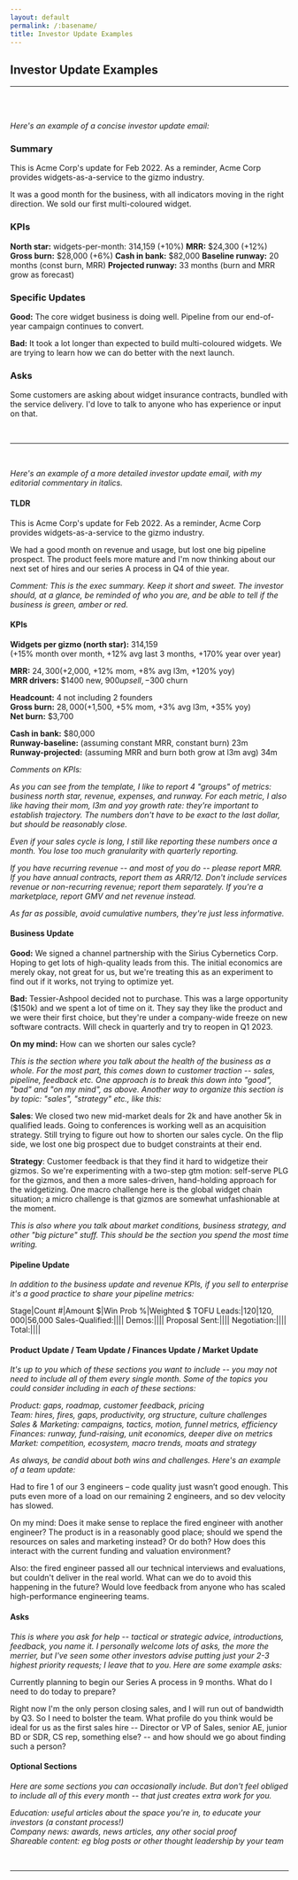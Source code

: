 ```yaml
---
layout: default
permalink: /:basename/
title: Investor Update Examples
---
```

## Investor Update Examples

------
<br/>
<br/>


*Here's an example of a concise investor update email:*



### Summary

This is Acme Corp's update for Feb 2022.  As a reminder, Acme Corp provides widgets-as-a-service to the gizmo industry.

It was a good month for the business, with all indicators moving in the right direction.  We sold our first multi-coloured widget.


### KPIs

**North star:** widgets-per-month: 314,159  (+10%)
**MRR:** $24,300 (+12%)
**Gross burn:** $28,000 (+6%)
**Cash in bank:** $82,000
**Baseline runway:** 20 months (const burn, MRR)
**Projected runway:** 33 months (burn and MRR grow as forecast)


### Specific Updates

**Good:** The core widget business is doing well.  Pipeline from our end-of-year campaign continues to convert.

**Bad:** It took a lot longer than expected to build multi-coloured widgets.  We are trying to learn how we can do better with the next launch.  


### Asks

Some customers are asking about widget insurance contracts, bundled with the service delivery.  I'd love to talk to anyone who has experience or input on that.


<br/>

--------

<br/>


*Here's an example of a more detailed investor update email, with my editorial commentary in italics.*




#### TLDR

This is Acme Corp's update for Feb 2022.  As a reminder, Acme Corp provides widgets-as-a-service to the gizmo industry.

We had a good month on revenue and usage, but lost one big pipeline prospect.  The product feels more mature and I'm now thinking about our next set of hires and our series A process in Q4 of thie year.

*Comment: This is the exec summary.  Keep it short and sweet.  The investor should, at a glance, be reminded of who you are, and be able to tell if the business is green, amber or red.*  


#### KPIs

**Widgets per gizmo (north star):** 314,159  
(+15% month over month, +12% avg last 3 months, +170% year over year)

**MRR:** $24,300 (+$2,000, +12% mom, +8% avg l3m, +120% yoy)  
**MRR drivers:** $1400 new, $900 upsell, -$300 churn  

**Headcount:** 4 not including 2 founders  
**Gross burn:** $28,000 (+$1,500, +5% mom, +3% avg l3m, +35% yoy)  
**Net burn:** $3,700  

**Cash in bank:** $80,000  
**Runway-baseline:** (assuming constant MRR, constant burn) 23m  
**Runway-projected:** (assuming MRR and burn both grow at l3m avg) 34m   


*Comments on KPIs:*

*As you can see from the template, I like to report 4 "groups" of metrics: business north star, revenue, expenses, and runway.  For each metric, I also like having their mom, l3m and yoy growth rate: they're important to establish trajectory.  The numbers don't have to be exact to the last dollar, but should be reasonably close.*  

*Even if your sales cycle is long, I still like reporting these numbers once a month. You lose too much granularity with quarterly reporting.*

*If you have recurring revenue -- and most of you do -- please report MRR. If you have annual contracts, report them as ARR/12.  Don't include services revenue or non-recurring revenue; report them separately. If you're a marketplace, report GMV and net revenue instead.*

*As far as possible, avoid cumulative numbers, they're just less informative.*  

#### Business Update


**Good:** We signed a channel partnership with the Sirius Cybernetics Corp.  Hoping to get lots of high-quality leads from this.  The initial economics are merely okay, not great for us, but we're treating this as an experiment to find out if it works, not trying to optimize yet.

**Bad:** Tessier-Ashpool decided not to purchase.  This was a large opportunity ($150k) and we spent a lot of time on it.  They say they like the product and we were their first choice, but they're under a company-wide freeze on new software contracts.  Will check in quarterly and try to reopen in Q1 2023.

**On my mind:** How can we shorten our sales cycle? 

*This is the section where you talk about the health of the business as a whole.  For the most part, this comes down to customer traction -- sales, pipeline, feedback etc.  One approach is to break this down into "good", "bad" and "on my mind", as above.  Another way to organize this section is by topic: "sales", "strategy" etc., like this:*

**Sales**: We closed two new mid-market deals for 2k and have another 5k in qualified leads.  Going to conferences is working well as an acquisition strategy.  Still trying to figure out how to shorten our sales cycle.  On the flip side, we lost one big prospect due to budget constraints at their end.

**Strategy**: Customer feedback is that they find it hard to widgetize their gizmos.  So we're experimenting with a two-step gtm motion: self-serve PLG for the gizmos, and then a more sales-driven, hand-holding approach for the widgetizing.  One macro challenge here is the global widget chain situation; a micro challenge is that gizmos are somewhat unfashionable at the moment.  

*This is also where you talk about market conditions, business strategy, and other "big picture" stuff.  This should be the section you spend the most time writing.*  


#### Pipeline Update

*In addition to the business update and revenue KPIs, if you sell to enterprise it's a good practice to share your pipeline metrics:*

Stage|Count #|Amount $|Win Prob %|Weighted $
TOFU Leads:|120|$120,000|5%|$6,000
Sales-Qualified:||||
Demos:||||
Proposal Sent:||||
Negotiation:||||
Total:||||




#### Product Update / Team Update / Finances Update / Market Update

*It's up to you which of these sections you want to include -- you may not need to include all of them every single month.  Some of the topics you could consider including in each of these sections:*

*Product: gaps, roadmap, customer feedback, pricing*  
*Team: hires, fires, gaps, productivity, org structure, culture challenges*  
*Sales & Marketing: campaigns, tactics, motion, funnel metrics, efficiency*  
*Finances: runway, fund-raising, unit economics, deeper dive on metrics*  
*Market: competition, ecosystem, macro trends, moats and strategy*  

*As always, be candid about both wins and challenges.  Here's an example of a team update:*  

Had to fire 1 of our 3 engineers – code quality just wasn’t good enough.  This puts even more of a load on our remaining 2 engineers, and so dev velocity has slowed. 

On my mind: Does it make sense to replace the fired engineer with another engineer?  The product is in a reasonably good place; should we spend the resources on sales and marketing instead?  Or do both?  How does this interact with the current funding and valuation environment?  

Also: the fired engineer passed all our technical interviews and evaluations, but couldn't deliver in the real world.  What can we do to avoid this happening in the future?  Would love feedback from anyone who has scaled high-performance engineering teams. 


#### Asks

*This is where you ask for help -- tactical or strategic advice, introductions, feedback, you name it.  I personally welcome lots of asks, the more the merrier, but I've seen some other investors advise putting just your 2-3 highest priority requests; I leave that to you.  Here are some example asks:*

Currently planning to begin our Series A process in 9 months.  What do I need to do today to prepare?  

Right now I'm the only person closing sales, and I will run out of bandwidth by Q3.  So I need to bolster the team.  What profile do you think would be ideal for us as the first sales hire -- Director or VP of Sales, senior AE, junior BD or SDR, CS rep, something else? -- and how should we go about finding such a person?



#### Optional Sections

*Here are some sections you can occasionally include.  But don't feel obliged to include all of this every month -- that just creates extra work for you.*  

*Education: useful articles about the space you're in, to educate your investors (a constant process!)*  
*Company news: awards, news articles, any other social proof*  
*Shareable content: eg blog posts or other thought leadership by your team*  


<br/>

----

<br/>

